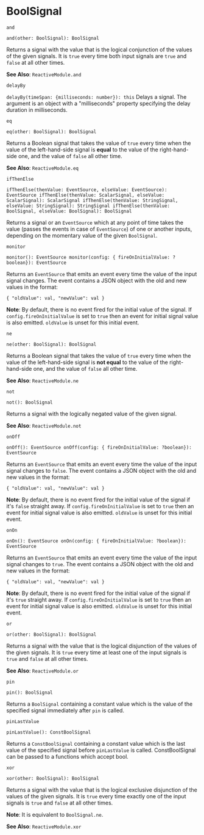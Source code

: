 # BoolSignal

`and`

`and(other: BoolSignal): BoolSignal`

Returns a signal with the value that is the logical conjunction of the values of the given signals. It is `true` every time both input signals are `true` and `false` at all other times.

**See Also**: `ReactiveModule.and`

`delayBy`

`delayBy(timeSpan: {milliseconds: number}): this` Delays a signal. The argument is an object with a "milliseconds" property specifying the delay duration in milliseconds.

`eq`

`eq(other: BoolSignal): BoolSignal`

Returns a Boolean signal that takes the value of `true` every time when the value of the left-hand-side signal is **equal** to the value of the right-hand-side one, and the value of `false` all other time.

**See Also**: `ReactiveModule.eq`

`ifThenElse`

`ifThenElse(thenValue: EventSource, elseValue: EventSource): EventSource ifThenElse(thenValue: ScalarSignal, elseValue: ScalarSignal): ScalarSignal ifThenElse(thenValue: StringSignal, elseValue: StringSignal): StringSignal ifThenElse(thenValue: BoolSignal, elseValue: BoolSignal): BoolSignal`

Returns a signal or an `EventSource` which at any point of time takes the value \(passes the events in case of `EventSource`\) of one or another inputs, depending on the momentary value of the given `BoolSignal`.

`monitor`

`monitor(): EventSource monitor(config: { fireOnInitialValue: ?boolean}): EventSource`

Returns an `EventSource` that emits an event every time the value of the input signal changes. The event contains a JSON object with the old and new values in the format:

`{ "oldValue": val, "newValue": val }`

**Note**: By default, there is no event fired for the initial value of the signal. If `config.fireOnInitialValue` is set to `true` then an event for initial signal value is also emitted. `oldValue` is unset for this initial event.

`ne`

`ne(other: BoolSignal): BoolSignal`

Returns a Boolean signal that takes the value of `true` every time when the value of the left-hand-side signal is **not equal** to the value of the right-hand-side one, and the value of `false` all other time.

**See Also**: `ReactiveModule.ne`

`not`

`not(): BoolSignal`

Returns a signal with the logically negated value of the given signal.

**See Also**: `ReactiveModule.not`

`onOff`

`onOff(): EventSource onOff(config: { fireOnInitialValue: ?boolean}): EventSource`

Returns an `EventSource` that emits an event every time the value of the input signal changes to `false`. The event contains a JSON object with the old and new values in the format:

`{ "oldValue": val, "newValue": val }`

**Note**: By default, there is no event fired for the initial value of the signal if it's `false` straight away. If `config.fireOnInitialValue` is set to `true` then an event for initial signal value is also emitted. `oldValue` is unset for this initial event.

`onOn`

`onOn(): EventSource onOn(config: { fireOnInitialValue: ?boolean}): EventSource`

Returns an `EventSource` that emits an event every time the value of the input signal changes to `true`. The event contains a JSON object with the old and new values in the format:

`{ "oldValue": val, "newValue": val }`

**Note**: By default, there is no event fired for the initial value of the signal if it's `true` straight away. If `config.fireOnInitialValue` is set to `true` then an event for initial signal value is also emitted. `oldValue` is unset for this initial event.

`or`

`or(other: BoolSignal): BoolSignal`

Returns a signal with the value that is the logical disjunction of the values of the given signals. It is `true` every time at least one of the input signals is `true` and `false` at all other times.

**See Also**: `ReactiveModule.or`

`pin`

`pin(): BoolSignal`

Returns a `BoolSignal` containing a constant value which is the value of the specified signal immediately after `pin` is called.

`pinLastValue`

`pinLastValue(): ConstBoolSignal`

Returns a `ConstBoolSignal` containing a constant value which is the last value of the specified signal before `pinLastValue` is called. ConstBoolSignal can be passed to a functions which accept bool.

`xor`

`xor(other: BoolSignal): BoolSignal`

Returns a signal with the value that is the logical exclusive disjunction of the values of the given signals. It is `true` every time exactly one of the input signals is `true` and `false` at all other times.

**Note**: It is equivalent to `BoolSignal.ne`.

**See Also**: `ReactiveModule.xor`

